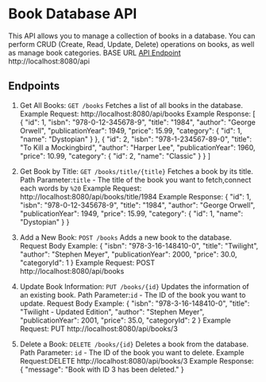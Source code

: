 # Book Database API 
This API allows you to manage a collection of books in a database. You can perform CRUD (Create, Read, Update, Delete) operations on books, as well as manage book categories.
BASE URL
[API Endpoint](http://localhost:8080/api)
http://localhost:8080/api
## Endpoints
1. Get All Books: `GET /books`
    Fetches a list of all books in the database.
    Example Request: http://localhost:8080/api/books
    Example Response:
[
  {
    "id": 1,
    "isbn": "978-0-12-345678-9",
    "title": "1984",
    "author": "George Orwell",
    "publicationYear": 1949,
    "price": 15.99,
    "category": {
      "id": 1,
      "name": "Dystopian"
    }
  },
  {
    "id": 2,
    "isbn": "978-1-234567-89-0",
    "title": "To Kill a Mockingbird",
    "author": "Harper Lee",
    "publicationYear": 1960,
    "price": 10.99,
    "category": {
      "id": 2,
      "name": "Classic"
    }
  }
]
2. Get Book by Title: `GET /books/title/{title}`
    Fetches a book by its title.
    Path Parameter:`title` - The title of the book you want to fetch,connect each words by `%20`
    Example Request: http://localhost:8080/api/books/title/1984
    Example Response:
        {
        "id": 1,
        "isbn": "978-0-12-345678-9",
        "title": "1984",
        "author": "George Orwell",
        "publicationYear": 1949,
        "price": 15.99,
        "category": {
            "id": 1,
            "name": "Dystopian"
        }
        }
3. Add a New Book: `POST /books`
    Adds a new book to the database.
    Request Body Example:
        {
        "isbn": "978-3-16-148410-0",
        "title": "Twilight",
        "author": "Stephen Meyer",
        "publicationYear": 2000,
        "price": 30.0,
        "categoryId": 1
        }
    Example Request: POST http://localhost:8080/api/books
   
4. Update Book Information: `PUT /books/{id}`
    Updates the information of an existing book.
    Path Parameter:`id` - The ID of the book you want to update.
    Request Body Example:
        {
        "isbn": "978-3-16-148410-0",
        "title": "Twilight - Updated Edition",
        "author": "Stephen Meyer",
        "publicationYear": 2001,
        "price": 35.0,
        "categoryId": 2
        }
    Example Request: PUT http://localhost:8080/api/books/3
5. Delete a Book: `DELETE /books/{id}`
    Deletes a book from the database.
    Path Parameter: `id` - The ID of the book you want to delete.
    Example Request:DELETE http://localhost:8080/api/books/3
    Example Response:
    {
    "message": "Book with ID 3 has been deleted."
    }
   
